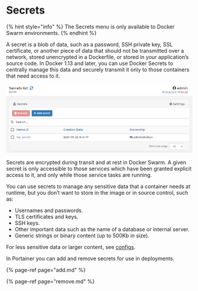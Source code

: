 # Secrets

{% hint style="info" %}
The Secrets menu is only available to Docker Swarm environments.
{% endhint %}

A secret is a blob of data, such as a password, SSH private key, SSL certificate, or another piece of data that should not be transmitted over a network, stored unencrypted in a Dockerfile, or stored in your application’s source code. In Docker 1.13 and later, you can use Docker Secrets to centrally manage this data and securely transmit it only to those containers that need access to it.

![The Secrets interface](../../../.gitbook/assets/2.9-secrets-splash.png)

Secrets are encrypted during transit and at rest in Docker Swarm. A given secret is only accessible to those services which have been granted explicit access to it, and only while those service tasks are running.

You can use secrets to manage any sensitive data that a container needs at runtime, but you don’t want to store in the image or in source control, such as:

* Usernames and passwords.
* TLS certificates and keys.
* SSH keys.
* Other important data such as the name of a database or internal server.
* Generic strings or binary content \(up to 500Kb in size\).

For less sensitive data or larger content, see [configs](../configs/).

In Portainer you can add and remove secrets for use in deployments.

{% page-ref page="add.md" %}

{% page-ref page="remove.md" %}





